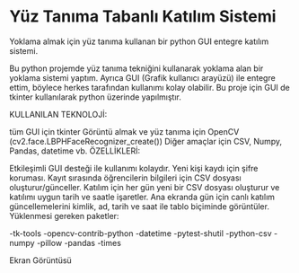 # Yüz Tanıma Tabanlı Katılım Sistemi
Yoklama almak için yüz tanıma kullanan bir python GUI entegre katılım sistemi.

Bu python projemde yüz tanıma tekniğini kullanarak yoklama alan bir yoklama sistemi yaptım. Ayrıca GUI (Grafik kullanıcı arayüzü) ile entegre ettim, böylece herkes tarafından kullanımı kolay olabilir. Bu proje için GUI de tkinter kullanılarak python üzerinde yapılmıştır.

KULLANILAN TEKNOLOJİ:

tüm GUI için tkinter
Görüntü almak ve yüz tanıma için OpenCV (cv2.face.LBPHFaceRecognizer_create())
Diğer amaçlar için CSV, Numpy, Pandas, datetime vb.
ÖZELLİKLERİ:

Etkileşimli GUI desteği ile kullanımı kolaydır.
Yeni kişi kaydı için şifre koruması.
Kayıt sırasında öğrencilerin bilgileri için CSV dosyası oluşturur/günceller.
Katılım için her gün yeni bir CSV dosyası oluşturur ve katılımı uygun tarih ve saatle işaretler.
Ana ekranda gün için canlı katılım güncellemelerini kimlik, ad, tarih ve saat ile tablo biçiminde görüntüler.
Yüklenmesi gereken paketler:

-tk-tools -opencv-contrib-python -datetime -pytest-shutil -python-csv -numpy -pillow -pandas -times

Ekran Görüntüsü